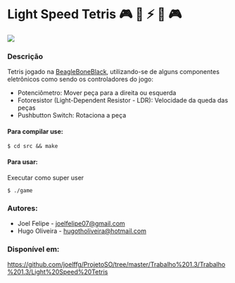 # Light Speed Tetris :video_game: :rocket: :zap: :flashlight: :video_game:
![](https://github.com/joelffg/ProjetoSO/tree/master/Trabalho%201.3/Trabalho%201.3/Light%20Speed%20Tetris/img/tetris.png?raw=true)

### Descrição
Tetris jogado na [BeagleBoneBlack](https://beagleboard.org/black), utilizando-se de alguns componentes eletrônicos como sendo os controladores do jogo:
* Potenciômetro: Mover peça para a direita ou esquerda
* Fotoresistor (Light-Dependent Resistor - LDR): Velocidade da queda das peças
* Pushbutton Switch: Rotaciona a peça
  
#### Para compilar use:
```
$ cd src && make
```
#### Para usar:
Executar como super user
```
$ ./game
```
### Autores:
* Joel Felipe - joelfelipe07@gmail.com
* Hugo Oliveira - hugotholiveira@hotmail.com

### Disponível em: 
https://github.com/joelffg/ProjetoSO/tree/master/Trabalho%201.3/Trabalho%201.3/Light%20Speed%20Tetris